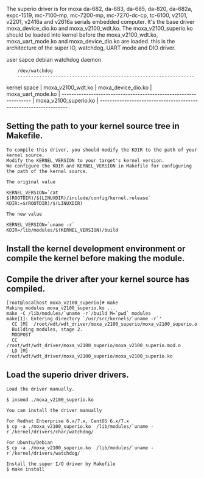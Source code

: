The superio driver is for moxa da-682, da-683, da-685, da-820, da-682a, expc-1519, mc-7100-mp, mc-7200-mp, mc-7270-dc-cp, tc-6100, v2101, v2201, v2416a and v2616a serials embedded computer.
It's the base driver moxa_device_dio.ko and moxa_v2100_wdt.ko.
The moxa_v2100_superio.ko should be loaded into kernel before the moxa_v2100_wdt.ko, moxa_uart_mode.ko and moxa_device_dio.ko are loaded.
this is the architecture of the super IO, watchdog, UART mode and DIO driver.


user sapce	debian watchdog daemon

		/dev/watchdog
		-----------------------------------------------------------------
kernel space	| moxa_v2100_wdt.ko  |  moxa_device_dio.ko |  moxa_uart_mode.ko  |
		-----------------------------------------------------------------
		| moxa_v2100_superio.ko                                          | 
		-----------------------------------------------------------------


## Setting the path to your kernel source tree in Makefile.

	To compile this driver, you should modify the KDIR to the path of your kernel source.
	Modify the KERNEL_VERSION to your target's kernel version.
	We configure the KDIR and KERNEL_VERSION in Makefile for configuring the path of the kernel source.

	The original value

	KERNEL_VERSION=`cat $(ROOTDIR)/$(LINUXDIR)/include/config/kernel.release`
	KDIR:=$(ROOTDIR)/$(LINUXDIR)

	The new value

	KERNEL_VERSION=`uname -r`
	KDIR=/lib/modules/$(KERNEL_VERSION)/build

## Install the kernel development environment or compile the kernel before making the module.

## Compile the driver after your kernel source has compiled.

	[root@localhost moxa_v2100_superio]# make
	Making modules moxa_v2100_superio.ko ...
	make -C /lib/modules/`uname -r`/build M=`pwd` modules
	make[1]: Entering directory `/usr/src/kernels/`uname -r`'
	  CC [M]  /root/wdt/wdt_driver/moxa_v2100_superio/moxa_v2100_superio.o
	  Building modules, stage 2.
	  MODPOST
	  CC      /root/wdt/wdt_driver/moxa_v2100_superio/moxa_v2100_superio.mod.o
	  LD [M]  /root/wdt/wdt_driver/moxa_v2100_superio/moxa_v2100_superio.ko

## Load the superio driver drivers.

	Load the driver manually.

	$ insmod ./moxa_v2100_superio.ko

	You can install the driver manually

	For Redhat Enterprise 6.x/7.x, CentOS 6.x/7.x
	$ cp -a ./moxa_v2100_superio.ko  /lib/modules/`uname -r`/kernel/drivers/char/watchdog/

	For Ubuntu/Debian
	$ cp -a ./moxa_v2100_superio.ko  /lib/modules/`uname -r`/kernel/drivers/watchdog/

	Install the super I/O driver by Makefile
	$ make install
